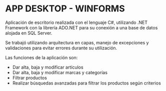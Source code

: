 <h1>APP DESKTOP - WINFORMS</h1>
<p>Aplicación de escritorio realizada con el lenguaje C#, utilizando .NET Framework con la librería ADO.NET para su conexión a una base de datos alojada en SQL Server.</p>
<p>Se trabajó utilizando arquitectura en capas, manejo de excepciones y validaciones para evitar errores durante su utilización. </p>
<p>Las funciones de la aplicación son:</p>
    <ul>
        <li>Dar alta, baja y modificar artículos</li>
        <li>Dar alta, baja y modificar marcas y categorías</li>
        <li>Filtrar productos</li>
        <li>Realizar búsquedas avanzadas para filtrar los productos según criterios</li>
    </ul>
